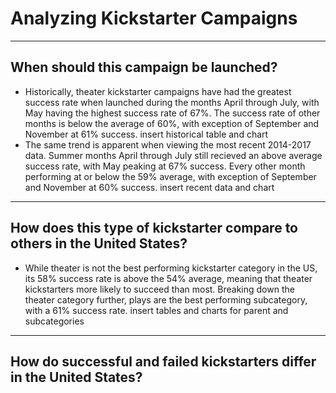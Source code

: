 # Analyzing Kickstarter Campaigns
---
## When should this campaign be launched?
* Historically, theater kickstarter campaigns have had the greatest success rate when launched during the months April through July, with May having the highest success rate of 67%. The success rate of other months is below the average of 60%, with exception of September and November at 61% success.
insert historical table and chart
* The same trend is apparent when viewing the most recent 2014-2017 data. Summer months April through July still recieved an above average success rate, with May peaking at 67% success. Every other month performing at or below the 59% average, with exception of September and November at 60% success.
insert recent data and chart
---
## How does this type of kickstarter compare to others in the United States?
* While theater is not the best performing kickstarter category in the US, its 58% success rate is above the 54% average, meaning that theater kickstarters more likely to succeed than most. Breaking down the theater category further, plays are the best performing subcategory, with a 61% success rate.
insert tables and charts for parent and subcategories
---
## How do successful and failed kickstarters differ in the United States?

